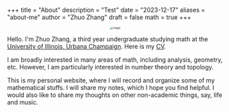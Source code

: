 +++
title = "About"
description = "Test"
date = "2023-12-17"
aliases = "about-me"
author = "Zhuo Zhang"
draft = false
math = true
+++
<!-- <img src="https://rezk.web.illinois.edu/charles-in-prague.jpg" alt="Standard" style="zoom:24%;" /> -->


<center>
<img src="/my_website/images/chicago.jpg" alt="chiago" style="zoom:40%;" />
</center>

Hello. I'm Zhuo Zhang, a third year undergraduate studying math at the [University of Illinois, Urbana Champaign](https://math.illinois.edu/). Here is my [CV](/my_website/pdf/My_CV.pdf).

I am broadly interested in many areas of math, including analysis, geometry, etc. However, I am particularly interested in number theory and topology.

This is my personal website, where I will record and organize some of my mathematical stuffs. I will share my notes, which I hope you find helpful. I would also like to share my thoughts on other non-academic things, say, life and music. 